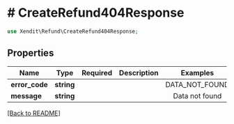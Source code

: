 # # CreateRefund404Response


```php
use Xendit\Refund\CreateRefund404Response;
```

## Properties

| Name | Type | Required | Description | Examples |
|------------|:-------------:|:-------------:|-------------|:-------------:|
| **error_code** | **string** |  |  | DATA_NOT_FOUND |
| **message** | **string** |  |  | Data not found |


[[Back to README]](../../README.md)
